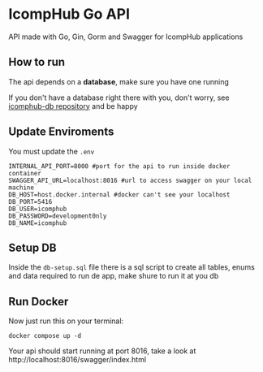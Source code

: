 # IcompHub Go API

API made with Go, Gin, Gorm and Swagger for IcompHub applications

## How to run

The api depends on a **database**, make sure you have one running

If you don't have a database right there with you, don't worry, see [icomphub-db repository](https://github.com/IcompHub/icomphub-db) and be happy

## Update Enviroments

You must update the `.env`

```
INTERNAL_API_PORT=8000 #port for the api to run inside docker container
SWAGGER_API_URL=localhost:8016 #url to access swagger on your local machine
DB_HOST=host.docker.internal #docker can't see your localhost
DB_PORT=5416
DB_USER=icomphub
DB_PASSWORD=development0nly
DB_NAME=icomphub
```

## Setup DB

Inside the `db-setup.sql` file there is a sql script to create all tables, enums and data required to run de app, make shure to run it at you db

## Run Docker

Now just run this on your terminal:

```
docker compose up -d
```

Your api should start running at port 8016, take a look at http://localhost:8016/swagger/index.html
